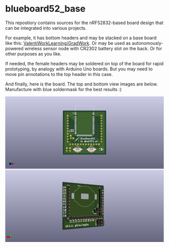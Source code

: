 # blueboard52_base

This repostiory contains sources for the nRF52832-based board design that can be integrated into various projects.

For example, it has bottom headers and may be stacked on a base board like this: [ValentiWorkLearning/GradWork](https://github.com/ValentiWorkLearning/GradWork). Or may be used as autonomously-powered wireless sensor node with CR2302 battery slot on the back. Or for other purposes as you like.

If needed, the female headers may be soldered on top of the board for rapid prototyping, by analogy with Arduino Uno boards. But you may need to move pin annotations to the top header in this case.

And finally, here is the board. The top and bottom view images are below. Manufacture with blue soldermask for the best results :)

![Top view of the board](./pictures_and_docs/blueboard52_base_front.png)
![Bottom view of the board](./pictures_and_docs/blueboard52_base_back.png)
